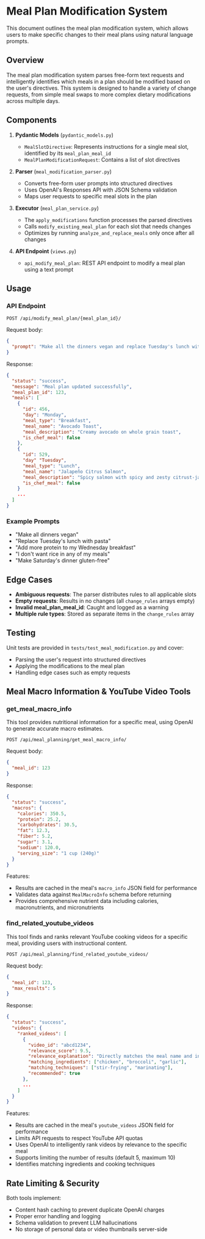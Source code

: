 # Meal Plan Modification System

This document outlines the meal plan modification system, which allows users to make specific changes to their meal plans using natural language prompts.

## Overview

The meal plan modification system parses free-form text requests and intelligently identifies which meals in a plan should be modified based on the user's directives. This system is designed to handle a variety of change requests, from simple meal swaps to more complex dietary modifications across multiple days.

## Components

1. **Pydantic Models** (`pydantic_models.py`)
   - `MealSlotDirective`: Represents instructions for a single meal slot, identified by its `meal_plan_meal_id`
   - `MealPlanModificationRequest`: Contains a list of slot directives

2. **Parser** (`meal_modification_parser.py`) 
   - Converts free-form user prompts into structured directives
   - Uses OpenAI's Responses API with JSON Schema validation
   - Maps user requests to specific meal slots in the plan

3. **Executor** (`meal_plan_service.py`)
   - The `apply_modifications` function processes the parsed directives
   - Calls `modify_existing_meal_plan` for each slot that needs changes
   - Optimizes by running `analyze_and_replace_meals` only once after all changes

4. **API Endpoint** (`views.py`)
   - `api_modify_meal_plan`: REST API endpoint to modify a meal plan using a text prompt

## Usage

### API Endpoint

```
POST /api/modify_meal_plan/{meal_plan_id}/
```

Request body:
```json
{
  "prompt": "Make all the dinners vegan and replace Tuesday's lunch with something spicy"
}
```

Response:
```json
{
  "status": "success",
  "message": "Meal plan updated successfully",
  "meal_plan_id": 123,
  "meals": [
    {
      "id": 456,
      "day": "Monday",
      "meal_type": "Breakfast",
      "meal_name": "Avocado Toast",
      "meal_description": "Creamy avocado on whole grain toast",
      "is_chef_meal": false
    },
    {
      "id": 529,
      "day" "Tuesday",
      "meal_type": "Lunch",
      "meal_name": "Jalapeño Citrus Salmon",
      "meal_description": "Spicy salmon with spicy and zesty citrust-jalapeño sauce",
      "is_chef_meal": false
    }
    ...
  ]
}
```

### Example Prompts

- "Make all dinners vegan"
- "Replace Tuesday's lunch with pasta"
- "Add more protein to my Wednesday breakfast"
- "I don't want rice in any of my meals"
- "Make Saturday's dinner gluten-free"

## Edge Cases

- **Ambiguous requests**: The parser distributes rules to all applicable slots
- **Empty requests**: Results in no changes (all `change_rules` arrays empty)
- **Invalid meal_plan_meal_id**: Caught and logged as a warning
- **Multiple rule types**: Stored as separate items in the `change_rules` array

## Testing

Unit tests are provided in `tests/test_meal_modification.py` and cover:
- Parsing the user's request into structured directives
- Applying the modifications to the meal plan
- Handling edge cases such as empty requests 

## Meal Macro Information & YouTube Video Tools

### get_meal_macro_info

This tool provides nutritional information for a specific meal, using OpenAI to generate accurate macro estimates.

```
POST /api/meal_planning/get_meal_macro_info/
```

Request body:
```json
{
  "meal_id": 123
}
```

Response:
```json
{
  "status": "success",
  "macros": {
    "calories": 350.5,
    "protein": 25.2,
    "carbohydrates": 30.5,
    "fat": 12.3,
    "fiber": 5.2,
    "sugar": 3.1,
    "sodium": 120.0,
    "serving_size": "1 cup (240g)"
  }
}
```

Features:
- Results are cached in the meal's `macro_info` JSON field for performance
- Validates data against `MealMacroInfo` schema before returning
- Provides comprehensive nutrient data including calories, macronutrients, and micronutrients

### find_related_youtube_videos

This tool finds and ranks relevant YouTube cooking videos for a specific meal, providing users with instructional content.

```
POST /api/meal_planning/find_related_youtube_videos/
```

Request body:
```json
{
  "meal_id": 123,
  "max_results": 5
}
```

Response:
```json
{
  "status": "success",
  "videos": {
    "ranked_videos": [
      {
        "video_id": "abcd1234",
        "relevance_score": 9.5,
        "relevance_explanation": "Directly matches the meal name and includes all key ingredients",
        "matching_ingredients": ["chicken", "broccoli", "garlic"],
        "matching_techniques": ["stir-frying", "marinating"],
        "recommended": true
      },
      ...
    ]
  }
}
```

Features:
- Results are cached in the meal's `youtube_videos` JSON field for performance
- Limits API requests to respect YouTube API quotas
- Uses OpenAI to intelligently rank videos by relevance to the specific meal
- Supports limiting the number of results (default 5, maximum 10)
- Identifies matching ingredients and cooking techniques

## Rate Limiting & Security

Both tools implement:
- Content hash caching to prevent duplicate OpenAI charges
- Proper error handling and logging
- Schema validation to prevent LLM hallucinations
- No storage of personal data or video thumbnails server-side 